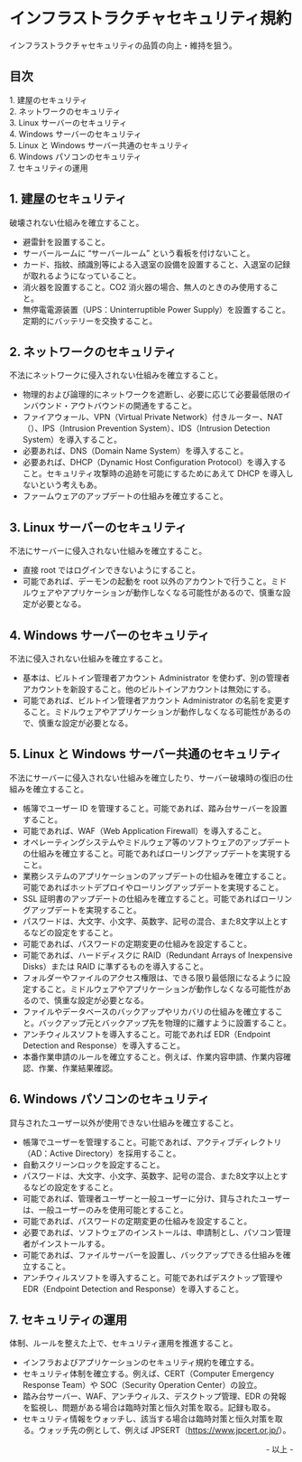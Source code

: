 # インフラストラクチャセキュリティ規約

インフラストラクチャセキュリティの品質の向上・維持を狙う。<br>

## 目次

1\. 建屋のセキュリティ<br>
2\. ネットワークのセキュリティ<br>
3\. Linux サーバーのセキュリティ<br>
4\. Windows サーバーのセキュリティ<br>
5\. Linux と Windows サーバー共通のセキュリティ<br>
6\. Windows パソコンのセキュリティ<br>
7\. セキュリティの運用<br>

## 1. 建屋のセキュリティ

破壊されない仕組みを確立すること。<br>

* 避雷針を設置すること。
* サーバールームに “サーバールーム” という看板を付けないこと。
* カード、指紋、顔識別等による入退室の設備を設置すること、入退室の記録が取れるようになっていること。
* 消火器を設置すること。CO2 消火器の場合、無人のときのみ使用すること。
* 無停電電源装置（UPS：Uninterruptible Power Supply）を設置すること。定期的にバッテリーを交換すること。

## 2. ネットワークのセキュリティ

不法にネットワークに侵入されない仕組みを確立すること。<br>

* 物理的および論理的にネットワークを遮断し、必要に応じて必要最低限のインバウンド・アウトバウンドの開通をすること。
* ファイアウォール、VPN（Virtual Private Network）付きルーター、NAT（）、IPS（Intrusion Prevention System）、IDS（Intrusion Detection System）を導入すること。
* 必要あれば、DNS（Domain Name System）を導入すること。
* 必要あれば、DHCP（Dynamic Host Configuration Protocol）を導入すること。セキュリティ攻撃時の追跡を可能にするためにあえて DHCP を導入しないという考えもあ。
* ファームウェアのアップデートの仕組みを確立すること。

## 3. Linux サーバーのセキュリティ

不法にサーバーに侵入されない仕組みを確立すること。<br>

* 直接 root ではログインできないようにすること。
* 可能であれば、デーモンの起動を root 以外のアカウントで行うこと。ミドルウェアやアプリケーションが動作しなくなる可能性があるので、慎重な設定が必要となる。

## 4. Windows サーバーのセキュリティ

不法に侵入されない仕組みを確立すること。<br>

* 基本は、ビルトイン管理者アカウント Administrator を使わず、別の管理者アカウントを新設すること。他のビルトインアカウントは無効にする。
* 可能であれば、ビルトイン管理者アカウント Administrator の名前を変更すること。ミドルウェアやアプリケーションが動作しなくなる可能性があるので、慎重な設定が必要となる。

## 5. Linux と Windows サーバー共通のセキュリティ

不法にサーバーに侵入されない仕組みを確立したり、サーバー破壊時の復旧の仕組みを確立すること。<br>

* 帳簿でユーザー ID を管理すること。可能であれば、踏み台サーバーを設置すること。
* 可能であれば、WAF（Web Application Firewall）を導入すること。
* オペレーティングシステムやミドルウェア等のソフトウェアのアップデートの仕組みを確立すること。可能であればローリングアップデートを実現すること。
* 業務システムのアプリケーションのアップデートの仕組みを確立すること。可能であればホットデプロイやローリングアップデートを実現すること。
* SSL 証明書のアップデートの仕組みを確立すること。可能であればローリングアップデートを実現すること。
* パスワードは、大文字、小文字、英数字、記号の混合、また8文字以上とするなどの設定をすること。
* 可能であれば、パスワードの定期変更の仕組みを設定すること。
* 可能であれば、ハードディスクに RAID（Redundant Arrays of Inexpensive Disks）または RAID に準ずるものを導入すること。
* フォルダーやファイルのアクセス権限は、できる限り最低限になるように設定すること。ミドルウェアやアプリケーションが動作しなくなる可能性があるので、慎重な設定が必要となる。
* ファイルやデータベースのバックアップやリカバリの仕組みを確立すること。バックアップ元とバックアップ先を物理的に離すように設置すること。
* アンチウィルスソフトを導入すること。可能であれば EDR（Endpoint Detection and Response）を導入すること。
* 本番作業申請のルールを確立すること。例えば、作業内容申請、作業内容確認、作業、作業結果確認。

## 6. Windows パソコンのセキュリティ

貸与されたユーザー以外が使用できない仕組みを確立すること。<br>

* 帳簿でユーザーを管理すること。可能であれば、アクティブディレクトリ（AD：Active Directory）を採用すること。
* 自動スクリーンロックを設定すること。
* パスワードは、大文字、小文字、英数字、記号の混合、また8文字以上とするなどの設定をすること。
* 可能であれば、管理者ユーザーと一般ユーザーに分け、貸与されたユーザーは、一般ユーザーのみを使用可能とすること。
* 可能であれば、パスワードの定期変更の仕組みを設定すること。
* 必要であれば、ソフトウェアのインストールは、申請制とし、パソコン管理者がインストールする。
* 可能であれば、ファイルサーバーを設置し、バックアップできる仕組みを確立すること。
* アンチウィルスソフトを導入すること。可能であればデスクトップ管理や EDR（Endpoint Detection and Response）を導入すること。

## 7. セキュリティの運用

体制、ルールを整えた上で、セキュリティ運用を推進すること。

* インフラおよびアプリケーションのセキュリティ規約を確立する。
* セキュリティ体制を確立する。例えば、CERT（Computer Emergency Response Team）や SOC（Security Operation Center）の設立。
* 踏み台サーバー、WAF、アンチウィルス、デスクトップ管理、EDR の発報を監視し、問題がある場合は臨時対策と恒久対策を取る。記録も取る。
* セキュリティ情報をウォッチし、該当する場合は臨時対策と恒久対策を取る。ウォッチ先の例として、例えば JPSERT（<https://www.jpcert.or.jp/>）。

<div style="text-align: right;">- 以上 -</div>
